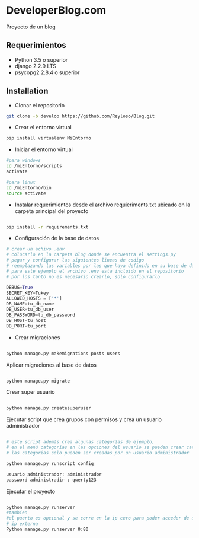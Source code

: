 # DeveloperBlog.com

Proyecto de un blog

## Requerimientos
* Python 3.5 o superior
* django 2.2.9 LTS
* psycopg2 2.8.4 o superior

## Installation

* Clonar el repositorio

```bash
git clone -b develop https://github.com/Reyloso/Blog.git
```

* Crear el entorno virtual

```bash
pip install virtualenv MiEntorno
```

* Iniciar el entorno virtual

```bash
#para windows
cd /miEntorno/scripts
activate

#para linux
cd /miEntorno/bin
source activate
```
* Instalar requerimientos desde el archivo requieriments.txt ubicado en la carpeta principal del proyecto 
 
```bash

pip install -r requirements.txt
```

* Configuración de la base de datos
 
```python
# crear un achivo .env 
# colocarlo en la carpeta blog donde se encuentra el settings.py
# pegar y configurar las siguientes lineas de codigo
# reemplazando las variables por las que haya definido en su base de datos
# para este ejemplo el archivo .env esta incluido en el repositorio
# por los tanto no es necesario crearlo, solo configurarlo

DEBUG=True
SECRET_KEY=Tukey
ALLOWED_HOSTS = ['*']
DB_NAME=tu_db_name
DB_USER=tu_db_user
DB_PASSWORD=tu_db_password
DB_HOST=tu_host
DB_PORT=tu_port

```
* Crear migraciones
 
```bash

python manage.py makemigrations posts users

```


Aplicar migraciones al base de datos
 
```bash

python manage.py migrate

```

Crear super usuario
 
```bash

python manage.py createsuperuser
```
Ejecutar script que crea grupos con permisos y crea un usuario administrador
 
```bash

# este script además crea algunas categorías de ejemplo,
# en el menú categorías en las opciones del usuario se pueden crear categorías
# las categorias solo pueden ser creadas por un usuario administrador

python manage.py runscript config

usuario administrador: administrador
password administradir : qwerty123
```

Ejecutar el proyecto

```bash

python manage.py runserver 
#tambien
#el puerto es opcional y se corre en la ip cero para poder acceder de una 
# ip externa
Python manage.py runserver 0:80

```